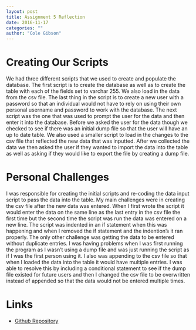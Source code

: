 ```yaml
---
layout: post
title: Assignment 5 Reflection
date: 2016-11-17
categories: ""
author: "Cole Gibson"
---
```

# Creating Our Scripts
We had three different scripts that we used to create and populate the database.
The first script is to create the database as well as to create the table with 
each of the fields set to varchar 255. We also load in the data from the csv 
file. The last thing in the script is to create a new user with a password so 
that an individual would not have to rely on using their own personal username 
and password to work with the database. The next script was the one that was 
used to prompt the user for the data and then enter it into the database. Before
we asked the user for the data though we checked to see if there was an initial 
dump file so that the user will have an up to date table. We also used a smaller
script to load in the changes to the csv file that reflected the new data that 
was inputted. After we collected the data we then asked the user if they wanted 
to import the data into the table as well as asking if they would like to export
the file by creating a dump file.

# Personal Challenges
I was responsible for creating the initial scripts and re-coding the data input 
script to pass the data into the table. My main challenges were in creating the 
csv file after the new data was entered. When I first wrote the script it would 
enter the data on the same line as the last entry in the csv file the first time
but the second time the script was run the data was entered on a new line. The 
script was indented in an if statement when this was happening and when I 
removed the if statement and the indention’s it ran properly. The only other 
challenge was getting the data to be entered without duplicate entries. I was 
having problems when I was first running the program as I wasn’t using a dump 
file and was just running the script as if I was the first person using it. I 
also was appending to the csv file so that when I loaded the data into the table
it would have multiple entries. I was able to resolve this by including a 
conditional statement to see if the dump file existed for future users and then 
I changed the csv file to be overwritten instead of appended so that the data 
would not be entered multiple times.

# Links

* [Github Repository](https://github.com/jamiemramos/blackngreen)
